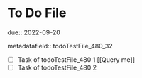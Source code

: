 # To Do File

due:: 2022-09-20

metadatafield:: todoTestFile_480\_32

- [ ] Task of todoTestFile_480 1 [[Query me]]
- [ ] Task of todoTestFile_480 2
